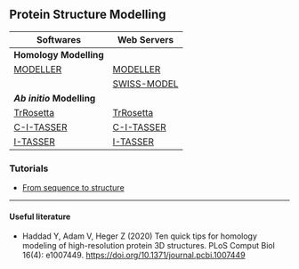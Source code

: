 ## Protein Structure Modelling



| Softwares                                                          | Web Servers                                                |
|--------------------------------------------------------------------|------------------------------------------------------------|
|**Homology Modelling**                                                                                                             |
| [MODELLER](https://salilab.org/modeller/)                          |[MODELLER](https://toolkit.tuebingen.mpg.de/tools/modeller) |
|                                                                    |[SWISS-MODEL](https://swissmodel.expasy.org/)               |
|***Ab initio* Modelling**                                                                                                            |
|[TrRosetta](https://github.com/gjoni/trRosetta)                     |[TrRosetta](https://robetta.bakerlab.org/)|
|[C-I-TASSER](https://zhanglab.ccmb.med.umich.edu/C-I-TASSER/download.html) | [C-I-TASSER](https://zhanglab.ccmb.med.umich.edu/C-I-TASSER/)|
|[I-TASSER](https://zhanglab.ccmb.med.umich.edu/I-TASSER/download/)  | [I-TASSER](https://zhanglab.ccmb.med.umich.edu/I-TASSER/)  |


### Tutorials
- [From sequence to structure](http://www.bpc.uni-frankfurt.de/guentert/wiki/images/b/b1/180625_Tutorial_Modelling.pdf)

---
#### Useful literature
- Haddad Y, Adam V, Heger Z (2020) Ten quick tips for homology modeling of high-resolution protein 3D structures. PLoS Comput Biol 16(4): e1007449. https://doi.org/10.1371/journal.pcbi.1007449
